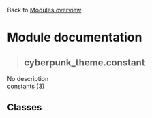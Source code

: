 Back to [Modules overview](https://github.com/pyrustic/cyberpunk-theme/blob/master/docs/modules/README.md)
  
# Module documentation
>## cyberpunk\_theme.constant
No description
<br>
[constants (3)](https://github.com/pyrustic/cyberpunk-theme/blob/master/docs/modules/content/cyberpunk_theme.constant/constants.md)


## Classes

